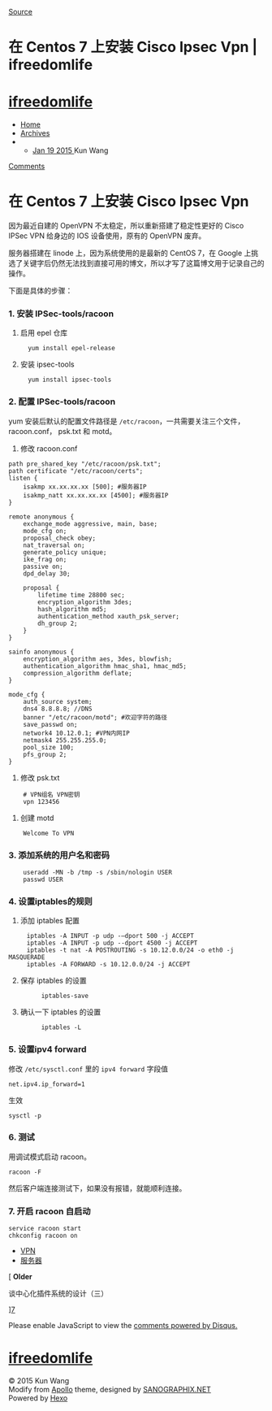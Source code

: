 [Source](http://ifreedomlife.com/2015/01/19/Setup-Cisco-IPSec-VPN-on-CentOS-7/ "Permalink to 在 Centos 7 上安装 Cisco Ipsec Vpn | ifreedomlife")

# 在 Centos 7 上安装 Cisco Ipsec Vpn | ifreedomlife

#  [ifreedomlife][1]

* [Home][1]
* [Archives][2]
* * [ Jan 19 2015 ][3] Kun Wang

[Comments][4]

#  在 Centos 7 上安装 Cisco Ipsec Vpn

因为最近自建的 OpenVPN 不太稳定，所以重新搭建了稳定性更好的 Cisco IPSec VPN 给身边的 IOS 设备使用，原有的 OpenVPN 废弃。

服务器搭建在 linode 上，因为系统使用的是最新的 CentOS 7，在 Google 上挑选了关键字后仍然无法找到直接可用的博文，所以才写了这篇博文用于记录自己的操作。

下面是具体的步骤：

### 1\. 安装 IPSec-tools/racoon

1. 启用 epel 仓库

         yum install epel-release

2. 安装 ipsec-tools

         yum install ipsec-tools

### 2\. 配置 IPSec-tools/racoon

yum 安装后默认的配置文件路径是 `/etc/racoon`，一共需要关注三个文件，racoon.conf， psk.txt 和 motd。

1. 修改 racoon.conf

```
path pre_shared_key "/etc/racoon/psk.txt";
path certificate "/etc/racoon/certs";
listen {
    isakmp xx.xx.xx.xx [500]; #服务器IP
    isakmp_natt xx.xx.xx.xx [4500]; #服务器IP
}

remote anonymous {
    exchange_mode aggressive, main, base;
    mode_cfg on;
    proposal_check obey;
    nat_traversal on;
    generate_policy unique;
    ike_frag on;
    passive on;
    dpd_delay 30;

    proposal {
        lifetime time 28800 sec;
        encryption_algorithm 3des;
        hash_algorithm md5;
        authentication_method xauth_psk_server;
        dh_group 2;
    }
}

sainfo anonymous {
    encryption_algorithm aes, 3des, blowfish;
    authentication_algorithm hmac_sha1, hmac_md5;
    compression_algorithm deflate;
}

mode_cfg {
    auth_source system;
    dns4 8.8.8.8; //DNS
    banner "/etc/racoon/motd"; #欢迎字符的路径
    save_passwd on;
    network4 10.12.0.1; #VPN内网IP
    netmask4 255.255.255.0;
    pool_size 100;
    pfs_group 2;
}
```

1. 修改 psk.txt

```
    # VPN组名 VPN密钥
    vpn 123456
```

1. 创建 motd

```
    Welcome To VPN
```


### 3\. 添加系统的用户名和密码

```
    useradd -MN -b /tmp -s /sbin/nologin USER
    passwd USER
```

### 4\. 设置iptables的规则

1. 添加 iptables 配置

```
     iptables -A INPUT -p udp -–dport 500 -j ACCEPT
     iptables -A INPUT -p udp --dport 4500 -j ACCEPT
     iptables -t nat -A POSTROUTING -s 10.12.0.0/24 -o eth0 -j MASQUERADE
     iptables -A FORWARD -s 10.12.0.0/24 -j ACCEPT
```

2. 保存 iptables 的设置

```
         iptables-save
```

3. 确认一下 iptables 的设置

```
         iptables -L
```

### 5\. 设置ipv4 forward

修改 `/etc/sysctl.conf` 里的 `ipv4 forward` 字段值
    
    net.ipv4.ip_forward=1

生效

    sysctl -p

### 6\. 测试

用调试模式启动 racoon。

    racoon -F

然后客户端连接测试下，如果没有报错，就能顺利连接。

### 7\. 开启 racoon 自启动

    service racoon start
    chkconfig racoon on

* [VPN][5]
* [服务器][6]

[ **Older**

谈中心化插件系统的设计（三）

][7]

Please enable JavaScript to view the [comments powered by Disqus.][8]

#  [ifreedomlife][1]

© 2015 Kun Wang  
Modify from [Apollo][9] theme, designed by [SANOGRAPHIX.NET][10]  
Powered by [Hexo][11]

[1]: /
[2]: /archives
[3]: /2015/01/19/Setup-Cisco-IPSec-VPN-on-CentOS-7/
[4]: http://ifreedomlife.com/2015/01/19/Setup-Cisco-IPSec-VPN-on-CentOS-7/#disqus_thread
[5]: /tags/VPN/
[6]: /tags/服务器/
[7]: /2014/12/17/The-Design-of-Plugin-System-3/
[8]: //disqus.com/?ref_noscript
[9]: http://sanographix.github.io/tumblr/apollo/
[10]: http://www.sanographix.net/
[11]: http://hexo.io/
  
